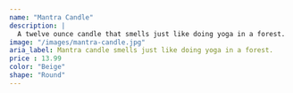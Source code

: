 ```yaml
---
name: "Mantra Candle"
description: |
  A twelve ounce candle that smells just like doing yoga in a forest.
image: "/images/mantra-candle.jpg"
aria_label: Mantra candle smells just like doing yoga in a forest.
price : 13.99
color: "Beige"
shape: "Round"
---
```

